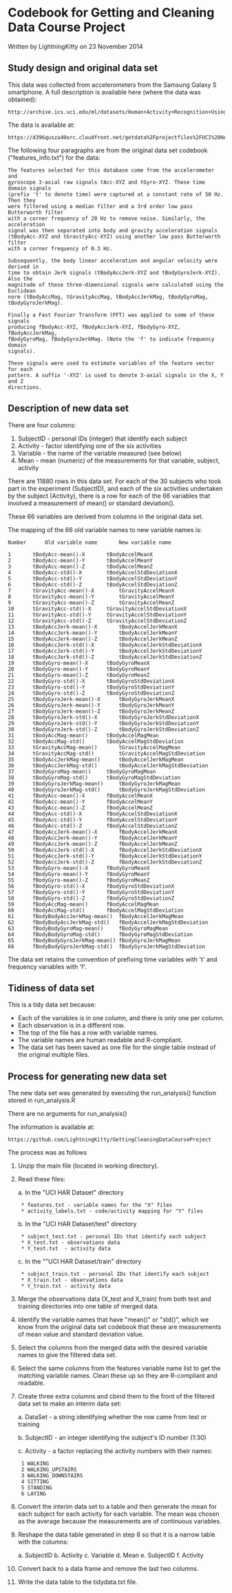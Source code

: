 # Codebook for Getting and Cleaning Data Course Project
Written by LightningKitty on 23 November 2014

## Study design and original data set

This data was collected from accelerometers from the Samsung Galaxy S 
smartphone. A full description is available here (where the data was obtained):

	http://archive.ics.uci.edu/ml/datasets/Human+Activity+Recognition+Using+Smartphones 

The data is available at:

	https://d396qusza40orc.cloudfront.net/getdata%2Fprojectfiles%2FUCI%20HAR%20Dataset.zip 

The following four paragraphs are from the original data set codebook 
("features_info.txt") for the data:

	The features selected for this database come from the accelerometer and 
	gyroscope 3-axial raw signals tAcc-XYZ and tGyro-XYZ. These time domain signals
	(prefix 't' to denote time) were captured at a constant rate of 50 Hz. Then they
	were filtered using a median filter and a 3rd order low pass Butterworth filter 
	with a corner frequency of 20 Hz to remove noise. Similarly, the acceleration 
	signal was then separated into body and gravity acceleration signals 
	(tBodyAcc-XYZ and tGravityAcc-XYZ) using another low pass Butterworth filter 
	with a corner frequency of 0.3 Hz. 
	
	Subsequently, the body linear acceleration and angular velocity were derived in 
	time to obtain Jerk signals (tBodyAccJerk-XYZ and tBodyGyroJerk-XYZ). Also the 
	magnitude of these three-dimensional signals were calculated using the Euclidean
	norm (tBodyAccMag, tGravityAccMag, tBodyAccJerkMag, tBodyGyroMag, 
	tBodyGyroJerkMag). 
	
	Finally a Fast Fourier Transform (FFT) was applied to some of these signals 
	producing fBodyAcc-XYZ, fBodyAccJerk-XYZ, fBodyGyro-XYZ, fBodyAccJerkMag, 
	fBodyGyroMag, fBodyGyroJerkMag. (Note the 'f' to indicate frequency domain 
	signals). 
	
	These signals were used to estimate variables of the feature vector for each 
	pattern. A suffix '-XYZ' is used to denote 3-axial signals in the X, Y and Z 
	directions.

## Description of new data set

There are four columns:

1. SubjectID - personal IDs (integer) that identify each subject
2. Activity - factor identifying one of the six activities
3. Variable - the name of the variable measured (see below)
4. Mean - mean (numeric) of the measurements for that variable, subject, activity
	
There are 11880 rows in this data set. For each of the 30 subjects who took 
part in the experiment (SubjectID), and each of the six activities undertaken 
by the subject (Activity), there is a row for each of the 66 variables that 
involved a measurement of mean() or standard deviation(). 

These 66 variables are derived from columns in the original data set.

The mapping of the 66 old variable names to new variable names is:

	Number		Old variable name		New variable name
		
	1		tBodyAcc-mean()-X		tBodyAccelMeanX
	2		tBodyAcc-mean()-Y		tBodyAccelMeanY
	3		tBodyAcc-mean()-Z		tBodyAccelMeanZ
	4		tBodyAcc-std()-X		tBodyAccelStdDeviationX
	5		tBodyAcc-std()-Y		tBodyAccelStdDeviationY
	6		tBodyAcc-std()-Z		tBodyAccelStdDeviationZ
	7		tGravityAcc-mean()-X		tGravityAccelMeanX
	8		tGravityAcc-mean()-Y		tGravityAccelMeanY
	9		tGravityAcc-mean()-Z		tGravityAccelMeanZ
	10		tGravityAcc-std()-X		tGravityAccelStdDeviationX
	11		tGravityAcc-std()-Y		tGravityAccelStdDeviationY
	12		tGravityAcc-std()-Z		tGravityAccelStdDeviationZ
	13		tBodyAccJerk-mean()-X		tBodyAccelJerkMeanX
	14		tBodyAccJerk-mean()-Y		tBodyAccelJerkMeanY
	15		tBodyAccJerk-mean()-Z		tBodyAccelJerkMeanZ
	16		tBodyAccJerk-std()-X		tBodyAccelJerkStdDeviationX
	17		tBodyAccJerk-std()-Y		tBodyAccelJerkStdDeviationY
	18		tBodyAccJerk-std()-Z		tBodyAccelJerkStdDeviationZ
	19		tBodyGyro-mean()-X		tBodyGyroMeanX
	20		tBodyGyro-mean()-Y		tBodyGyroMeanY
	21		tBodyGyro-mean()-Z		tBodyGyroMeanZ
	22		tBodyGyro-std()-X		tBodyGyroStdDeviationX
	23		tBodyGyro-std()-Y		tBodyGyroStdDeviationY
	24		tBodyGyro-std()-Z		tBodyGyroStdDeviationZ
	25		tBodyGyroJerk-mean()-X		tBodyGyroJerkMeanX
	26		tBodyGyroJerk-mean()-Y		tBodyGyroJerkMeanY
	27		tBodyGyroJerk-mean()-Z		tBodyGyroJerkMeanZ
	28		tBodyGyroJerk-std()-X		tBodyGyroJerkStdDeviationX
	29		tBodyGyroJerk-std()-Y		tBodyGyroJerkStdDeviationY
	30		tBodyGyroJerk-std()-Z		tBodyGyroJerkStdDeviationZ
	31		tBodyAccMag-mean()		tBodyAccelMagMean
	32		tBodyAccMag-std()		tBodyAccelMagStdDeviation
	33		tGravityAccMag-mean()		tGravityAccelMagMean
	34		tGravityAccMag-std()		tGravityAccelMagStdDeviation
	35		tBodyAccJerkMag-mean()		tBodyAccelJerkMagMean
	36		tBodyAccJerkMag-std()		tBodyAccelJerkMagStdDeviation
	37		tBodyGyroMag-mean()		tBodyGyroMagMean
	38		tBodyGyroMag-std()		tBodyGyroMagStdDeviation
	39		tBodyGyroJerkMag-mean()		tBodyGyroJerkMagMean
	40		tBodyGyroJerkMag-std()		tBodyGyroJerkMagStdDeviation
	41		fBodyAcc-mean()-X		fBodyAccelMeanX
	42		fBodyAcc-mean()-Y		fBodyAccelMeanY
	43		fBodyAcc-mean()-Z		fBodyAccelMeanZ
	44		fBodyAcc-std()-X		fBodyAccelStdDeviationX
	45		fBodyAcc-std()-Y		fBodyAccelStdDeviationY
	46		fBodyAcc-std()-Z		fBodyAccelStdDeviationZ
	47		fBodyAccJerk-mean()-X		fBodyAccelJerkMeanX
	48		fBodyAccJerk-mean()-Y		fBodyAccelJerkMeanY
	49		fBodyAccJerk-mean()-Z		fBodyAccelJerkMeanZ
	50		fBodyAccJerk-std()-X		fBodyAccelJerkStdDeviationX
	51		fBodyAccJerk-std()-Y		fBodyAccelJerkStdDeviationY
	52		fBodyAccJerk-std()-Z		fBodyAccelJerkStdDeviationZ
	53		fBodyGyro-mean()-X		fBodyGyroMeanX
	54		fBodyGyro-mean()-Y		fBodyGyroMeanY
	55		fBodyGyro-mean()-Z		fBodyGyroMeanZ
	56		fBodyGyro-std()-X		fBodyGyroStdDeviationX
	57		fBodyGyro-std()-Y		fBodyGyroStdDeviationY
	58		fBodyGyro-std()-Z		fBodyGyroStdDeviationZ
	59		fBodyAccMag-mean()		fBodyAccelMagMean
	60		fBodyAccMag-std()		fBodyAccelMagStdDeviation
	61		fBodyBodyAccJerkMag-mean()	fBodyAccelJerkMagMean
	62		fBodyBodyAccJerkMag-std()	fBodyAccelJerkMagStdDeviation
	63		fBodyBodyGyroMag-mean()		fBodyGyroMagMean
	64		fBodyBodyGyroMag-std()		fBodyGyroMagStdDeviation
	65		fBodyBodyGyroJerkMag-mean()	fBodyGyroJerkMagMean
	66		fBodyBodyGyroJerkMag-std()	fBodyGyroJerkMagStdDeviation

The data set retains the convention of prefixing time variables with 't'
and frequency variables with 'f'.

## Tidiness of data set

This is a tidy data set because:
* Each of the variables is in one column, and there is only one
per column.
* Each observation is in a different row.
* The top of the file has a row with variable names.
* The variable names are human readable and R-compliant.
* The data set has been saved as one file for the single table instead of the 
original multiple files. 

## Process for generating new data set

The new data set was generated by executing the run_analysis() function stored
in run_analysis.R

There are no arguments for run_analysis()

The information is available at:

	https://github.com/LightningKitty/GettingCleaningDataCourseProject

The process was as follows 

1. Unzip the main file (located in working directory). 

2. Read these files:

	a. In the "UCI HAR Dataset" directory
	
		* features.txt - variable names for the "X" files
		* activity_labels.txt - code/activity mapping for "Y" files
		
	b. In the "UCI HAR Dataset/test" directory
	
		* subject_test.txt - personal IDs that identify each subject
		* X_test.txt - observations data
		* Y_test.txt  - activity data
		
	c. In the ""UCI HAR Dataset/train" directory
	
		* subject_train.txt - personal IDs that identify each subject
		* X_train.txt - observations data
		* Y_train.txt - activity data
	
3. Merge the observations data (X_test and X_train) from both test and training
directories into one table of merged data.

4. Identify the variable names that have "mean()" or "std()", which we know from
the original data set codebook that these are measurements of mean value and
standard deviation value. 

5. Select the columns from the merged data with the desired variable names to 
give the filtered data set.

6. Select the same columns from the features variable name list to get 
the matching variable names. Clean these up so they are R-compliant and 
readable. 

7. Create three extra columns and cbind them to the front of the filtered
data set to make an interim data set:

	a. DataSet - a string identifying whether the row came from test or 
		   training
		   
	b. SubjectID - an integer identifying the subject's ID number (1:30)
	
	c. Activity - a factor replacing the activity numbers with their names:
	
		1 WALKING
		2 WALKING_UPSTAIRS
		3 WALKING_DOWNSTAIRS
		4 SITTING
		5 STANDING
		6 LAYING

8. Convert the interim data set to a table and then generate the mean for each
subject for each activity for each variable. The mean was chosen as the
average because the measurements are of continuous variables.

9. Reshape the data table generated in step 8 so that it is a narrow table with
the columns: 

	a. SubjectID 
	b. Activity 
	c. Variable 
	d. Mean 
	e. SubjectID 
	f. Activity
	
10. Convert back to a data frame and remove the last two columns.

11. Write the data table to the tidydata.txt file.
		